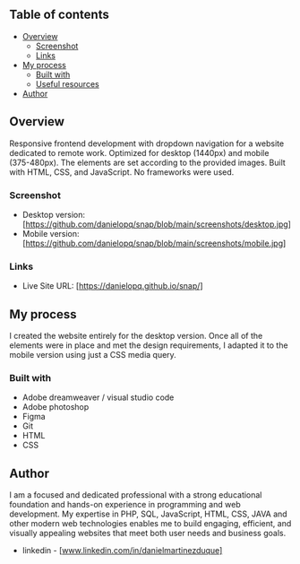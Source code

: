 

## Table of contents

- [Overview](#overview)
  - [Screenshot](#screenshot)
  - [Links](#links)
- [My process](#my-process)
  - [Built with](#built-with)
  - [Useful resources](#useful-resources)
- [Author](#author)


## Overview

Responsive frontend development with dropdown navigation for a website dedicated to remote work. Optimized for desktop (1440px) and mobile (375-480px). The elements are set according to the provided images. Built with HTML, CSS, and JavaScript. No frameworks were used.

### Screenshot

- Desktop version: [https://github.com/danielopq/snap/blob/main/screenshots/desktop.jpg]
- Mobile version: [https://github.com/danielopq/snap/blob/main/screenshots/mobile.jpg]


### Links

- Live Site URL: [https://danielopq.github.io/snap/]

## My process

I created the website entirely for the desktop version. Once all of the elements were in place and met the design requirements, I adapted it to the mobile version using just a CSS media query.

### Built with

- Adobe dreamweaver / visual studio code
- Adobe photoshop
- Figma
- Git
- HTML
- CSS

## Author

I am a focused and dedicated professional with a strong educational foundation and hands-on experience in programming and web development. My expertise in PHP, SQL, JavaScript, HTML, CSS, JAVA and other modern web technologies enables me to build engaging, efficient, and visually appealing websites that meet both user needs and business goals.

- linkedin - [www.linkedin.com/in/danielmartinezduque]

